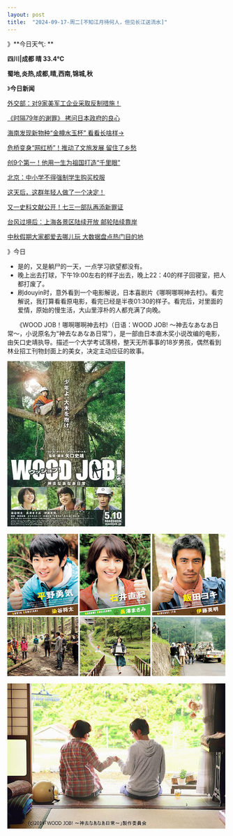 ```yaml
---
layout: post
title:  "2024-09-17-周二[不知江月待何人，但见长江送流水]"
---
```




》**今日天气:           **

**四川|成都 晴 33.4℃**        

**蜀地,炎热,成都,晴,西南,锦城,秋**

》**今日新闻**

[外交部：对9家美军工企业采取反制措施！](https://news.china.com/domestic/945/20240918/47235944.html)

[《时隔79年的谢罪》 拷问日本政府的良心](https://news.china.com/domestic/945/20240918/47234892.html)

[海南发现新物种“金樽水玉杯” 看看长啥样→](https://news.china.com/domestic/945/20240918/47235136.html)

[危桥变身“网红桥”！推动了文旅发展 留住了乡愁](https://news.china.com/domestic/945/20240918/47233512.html)

[创9个第一！他用一生为祖国打造“千里眼”](https://news.china.com/domestic/945/20240918/47232932.html)

[北京：中小学不得强制学生购买校服](https://news.china.com/domestic/945/20240918/47232272.html)

[这天后，这群年轻人做了一个决定！](https://news.china.com/domestic/945/20240918/47232403.html)

[又一史料文献公开！七三一部队再添新罪证](https://news.china.com/domestic/945/20240918/47232719.html)

[台风过境后：上海各景区陆续开放 邮轮陆续靠岸](https://news.china.com/domestic/945/20240918/47231271.html)

[中秋假期大家都爱去哪儿玩 大数据盘点热门目的地](https://news.china.com/domestic/945/20240918/47231596.html)



》今日

- 是的，又是躺尸的一天，一点学习欲望都没有。
- 晚上出去打球，下午19:00左右的样子出去，晚上22：40的样子回寝室，把人都打废了。
- 刷douyin时，意外看到一个电影解说，日本喜剧片《哪啊哪啊神去村》。看完解说，我打算看看原电影，看完已经是半夜01:30的样子。看完后，对里面的爱情，原始的慢生活，大山里淳朴的人都充满了向晚。





　　《WOOD JOB！哪啊哪啊神去村》（日语：WOOD JOB! 〜神去なあなあ日常〜，小说原名为“神去なあなあ日常”），是一部由日本直木奖小说改编的电影，由矢口史靖执导。描述一个大学考试落榜，整天无所事事的18岁男孩，偶然看到林业招工刊物封面上的美女，决定主动应征的故事。

![哪啊哪啊神去村](https://raw.githubusercontent.com/i1oveyou/2024-year/master/_posts/09.September/img/p2212173720.webp)

![wjcast.jpg](https://raw.githubusercontent.com/i1oveyou/2024-year/master/_posts/09.September/img/wjcast.jpg)

![140801_w50x.jpg](https://raw.githubusercontent.com/i1oveyou/2024-year/master/_posts/09.September/img/140801_w50x.jpg)